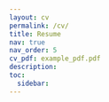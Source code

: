 ```yaml
---
layout: cv
permalink: /cv/
title: Resume
nav: true
nav_order: 5
cv_pdf: example_pdf.pdf
description:
toc:
  sidebar: 
---
```

